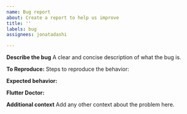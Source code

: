 ```yaml
---
name: Bug report
about: Create a report to help us improve
title: ''
labels: bug
assignees: jonatadashi

---
```


**Describe the bug**
A clear and concise description of what the bug is.

**To Reproduce:**
Steps to reproduce the behavior:

**Expected behavior:**

**Flutter Doctor:**

**Additional context**
Add any other context about the problem here.
